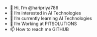 - 👋 Hi, I’m @haripriya786
- 👀 I’m interested in AI Technologies
- 🌱 I’m currently learning AI Technologies
- 💞️ I’m Working at PITSOLUTIONS
- 📫 How to reach me GITHUB

<!---
haripriya786/haripriya786 is a ✨ special ✨ repository because its `README.md` (this file) appears on your GitHub profile.
You can click the Preview link to take a look at your changes.
--->
